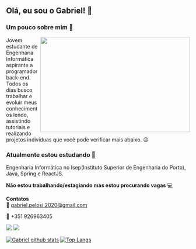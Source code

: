 
## Olá, eu sou o Gabriel! 👋




### **Um pouco sobre mim** :boy:
<img align="right" width="410" height="260"  src="https://static.collectui.com/shots/3252385/job-opening-large">


Jovem estudante de Engenharia Informática
 aspirante a programador back-end.
Todos os dias busco trabalhar e evoluir 
meus conhecimentos lendo,
assistindo tutoriais e realizando 
projetos individuas que você 
pode verificar mais abaixo. :wink:



### **Atualmente estou estudando** 🌱
Engenharia Informática no Isep(Instituto Superior de Engenharia do Porto),                      
Java, Spring e ReactJS.

**Não estou trabalhando/estagiando mas estou procurando vagas** :computer:

**Contatos**  
:email: gabriel.pelosi.2020@gmail.com 

:iphone: +351 926963405 

[<img src="https://img.shields.io/badge/linkedin-%230077B5.svg?&style=for-the-badge&logo=linkedin&logoColor=white" />](https://www.linkedin.com/in/gabriel-pelosi-92a578177/) [<img src="https://img.shields.io/badge/youtube-%230077B5.svg?&style=for-the-badge&logo=youtube&logoColor=red&color=black"/>](https://www.youtube.com/channel/UC8GOxK-TNdvOA0POvxatYCw)


[![Gabriel github stats](https://github-readme-stats.vercel.app/api?username=GabrielPelosi)](https://github.com/GabrielPelosi/github-readme-stats)   [![Top Langs](https://github-readme-stats.vercel.app/api/top-langs/?username=GabrielPelosi&layout=compact)](https://github.com/GabrielPelosi/github-readme-stats)


<!--
[<img src="https://img.shields.io/badge/twitter-%231DA1F2.svg?&style=for-the-badge&logo=twitter&logoColor=white" />](https://twitter.com/USERNAME) [<img src="https://img.shields.io/badge/medium-%2312100E.svg?&style=for-the-badge&logo=medium&logoColor=white" />](https://medium.com/USERNAME)  
-->
<!--
[<img src = "https://img.shields.io/badge/instagram-%23E4405F.svg?&style=for-the-badge&logo=instagram&logoColor=white">](https://www.instagram.com/USERNAME/) [<img src = "https://img.shields.io/badge/facebook-%231877F2.svg?&style=for-the-badge&logo=facebook&logoColor=white">](https://www.facebook.com/USERNAME)
-->
